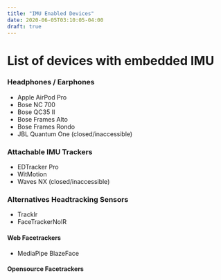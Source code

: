 ```yaml
---
title: "IMU Enabled Devices"
date: 2020-06-05T03:10:05-04:00
draft: true
---
```


# List of devices with embedded IMU

### Headphones / Earphones
 - Apple AirPod Pro
 - Bose NC 700
 - Bose QC35 II
 - Bose Frames Alto
 - Bose Frames Rondo
 - JBL Quantum One (closed/inaccessible)

### Attachable IMU Trackers
 - EDTracker Pro
 - WitMotion
 - Waves NX (closed/inaccessible)

### Alternatives Headtracking Sensors
 - TrackIr
 - FaceTrackerNoIR

#### Web Facetrackers
 - MediaPipe BlazeFace

#### Opensource Facetrackers